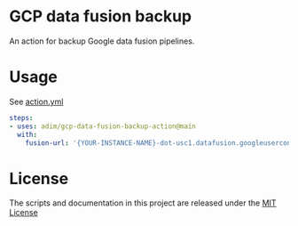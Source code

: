 # GCP data fusion backup

An action for backup Google data fusion pipelines.

# Usage

See [action.yml](action.yml)

```yaml
steps:
- uses: adim/gcp-data-fusion-backup-action@main
  with:
    fusion-url: '{YOUR-INSTANCE-NAME}-dot-usc1.datafusion.googleusercontent.com'
```

# License

The scripts and documentation in this project are released under the [MIT License](LICENSE)
